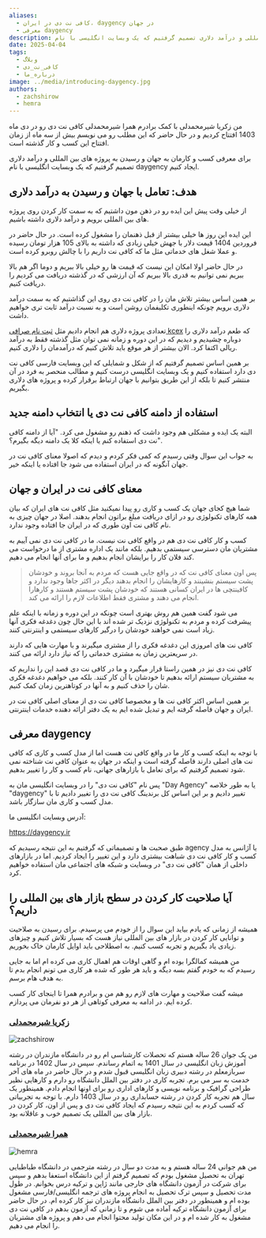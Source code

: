 ```yaml
---
aliases:
  - کافی نت دی در ایران، daygency در جهان
  - معرفی daygency
description: برای معرفی کسب و کارمان به جهان و رسیدن به پروژه های بین المللی و درآمد دلاری تصمیم گرفتیم که یک وبسایت انگلیسی با نام daygency ایجاد کنیم.
date: 2025-04-04
tags:
  - وبلاگ
  - کافی_نت_دی
  - درباره_ما
image: ../media/introducing-daygency.jpg
authors:
  - zachshirow
  - hemra
---
```


من زکریا شیرمحمدلی با کمک برادرم همرا شیرمحمدلی کافی نت دی رو در دی ماه 1403 افتتاح کردیم و در حال حاضر که این مطلب رو می نویسم بیش از سه ماه از زمان افتتاح این کسب و کار گذشته است. 

برای معرفی کسب و کارمان به جهان و رسیدن به پروژه های بین المللی و درآمد دلاری تصمیم گرفتیم که یک وبسایت انگلیسی با نام daygency ایجاد کنیم.

## هدف: تعامل با جهان و رسیدن به درآمد دلاری

از خیلی وقت پیش این ایده رو در ذهن مون داشتیم که به سمت کار کردن روی پروژه های بین المللی برویم و درآمد دلاری داشته باشیم. 

این ایده این روز ها خیلی بیشتر از قبل ذهنمان را مشغول کرده است. در حال حاضر در فروردین 1404 قیمت دلار با جهش خیلی زیادی که داشته به بالای 105 هزار تومان رسیده و عملا شغل های خدماتی مثل ما که کافی نت داریم را با چالش روبرو کرده است. 

در حال حاضر اولا امکان این نیست که قیمت ها رو خیلی بالا ببریم و دوما اگر هم بالا ببریم نمی توانیم به قدری بالا ببریم که آن ارزشی که در گذشته دریافت می کردیم را دریافت کنیم. 

بر همین اساس بیشتر تلاش مان را در کافی نت دی روی این گذاشتیم که به سمت درآمد دلاری برویم چونکه اینطوری تکلیفمان روشن است و به نسبت درآمد ثابت تری خواهیم داشت. 

تعدادی پروژه دلاری هم انجام دادیم مثل [ثبت نام صرافی kcex](../services/kcex-signup.md) که طعم درآمد دلاری را دوباره چشیدیم و دیدیم که در این دوره و زمانه نمی توان مثل گذشته فقط به درآمد ریالی اکتفا کرد. الان بیشتر از هر موقع باید تلاش کنیم که درآمدمان را دلاری کنیم. 

بر همین اساس تصمیم گرفتیم که از شکل و شمایلی که این وبسایت فارسی کافی نت دی دارد استفاده کنیم و یک وبسایت انگلیسی درست کنیم و مطالب منحصر به فرد در آن منتشر کنیم تا بلکه از این طریق بتوانیم با جهان ارتباط برقرار کرده و پروژه های دلاری بگیریم. 

## استفاده از دامنه کافی نت دی یا انتخاب دامنه جدید

البته یک ایده و مشکلی هم وجود داشت که ذهنم رو مشغول می کرد. "آیا از دامنه کافی نت دی استفاده کنم یا اینکه کلا یک دامنه دیگه بگیرم؟". 

به جواب این سوال وقتی رسیدم که کمی فکر کردم و دیدم که اصولا معنای کافی نت در جهان آنگونه که در ایران استفاده می شود جا افتاده یا اینکه خیر. 

## معنای کافی نت در ایران و جهان

شما هیچ کجای جهان یک کسب و کاری رو پیدا نمیکنید مثل کافی نت های ایران که بیان همه کارهای تکنولوژی رو در ازای دریافت مبلغ براتون انجام بدهند. اصلا در جهان چیزی به نام کافی نت اون طوری که در ایران جا افتاده وجود ندارد. 

کسب و کار کافی نت دی هم در واقع کافی نت نیست. ما در کافی نت دی نمی آییم به مشتریان مان دسترسی سیستمی بدهیم. بلکه مانند یک اداره مشتری از ما درخواست می کند فلان کار را برایشان انجام بدهیم و ما برای آنها انجام می دهیم. 

> پس اون معنای کافی نت که در واقع جایی هست که مردم به آنجا بروند و خودشان پشت سیستم بنشینند و کارهایشان را انجام بدهند دیگر در اکثر جاها وجود ندارد و کافینتچی ها در ایران کسانی هستند که خودشان پشت سیستم هستند و کارهارا انجام می دهند و مشتری فقط اطلاعات لازم را ارائه می کند. 

می شود گفت همین هم روش بهتری است چونکه در این دوره و زمانه با اینکه علم پیشرفت کرده و مردم به تکنولوژی نزدیک تر شده اند با این حال چون دغدغه فکری آنها زیاد است نمی خواهند خودشان را درگیر کارهای سیستمی و اینترنتی کنند. 

کافی نت های امروزی این دغدغه فکری را از مشتری میگیرند و با مهارت هایی که دارند در سریعترین زمان به مشتری خدماتی را که نیاز دارد ارائه می کنند. 

کافی نت دی نیز در همین راستا قرار میگیرد و ما در کافی نت دی قصد این را نداریم که به مشتریان سیستم ارائه بدهیم تا خودشان با آن کار کنند. بلکه می خواهیم دغدغه فکری شان را حذف کنیم و به آنها در کوتاهترین زمان کمک کنیم. 

بر همین اساس اکثر کافی نت ها و مخصوصا کافی نت دی از معنای اصلی کافی نت در ایران و جهان فاصله گرفته ایم و تبدیل شده ایم به یک دفتر ارائه دهنده خدمات اینترنتی. 

## معرفی daygency

با توجه به اینکه کسب و کار ما در واقع کافی نت هست اما از مدل کسب و کاری که کافی نت های اصلی دارند فاصله گرفته است و اینکه در جهان به عنوان کافی نت شناخته نمی شود تصمیم گرفتیم که برای تعامل با بازارهای جهانی، نام کسب و کار را تغییر بدهیم. 

پس نام "کافی نت دی" را در وبسایت انگلیسی مان به "Day Agency" یا به طور خلاصه "daygency" تغییر دادیم و بر این اساس کل برندینگ کافی نت دی را تغییر دادیم تا با مدل کسب و کاری مان سازگار باشد. 

آدرس وبسایت انگلیسی ما: 

https://daygency.ir

طبق صحبت ها و تصمیماتی که گرفتیم به این نتیجه رسیدیم که agency یا آژانس به مدل کسب و کار کافی نت دی شباهت بیشتری دارد و این تغییر را ایجاد کردیم. اما در بازارهای داخلی از همان "کافی نت دی" در وبسایت و شبکه های اجتماعی مان استفاده خواهیم کرد. 

## آیا صلاحیت کار کردن در سطح بازار های بین المللی را داریم؟

همیشه از زمانی که یادم بیاید این سوال را از خودم می پرسیدم. برای رسیدن به صلاحیت و توانایی کار کردن در بازار های بین المللی نیاز هست که بسیار تلاش کنیم و چیزهای زیادی یاد بگیریم و تجربه کسب کنیم. به اصطلاحی باید اوایل کارمان خاک بخوریم. 

من همیشه کمالگرا بوده ام و گاهی اوقات هم اهمال کاری می کرده ام اما به جایی رسیدم که به خودم گفتم بسه دیگه و باید هر طور که شده هر کاری می تونم انجام بدم تا به هدف هام برسم. 

میشه گفت صلاحیت و مهارت های لازم رو هم من و برادرم همرا تا اینجای کار کسب کرده ایم. در ادامه به معرفی کوتاهی از هر دو نفرمان می پردازم. 

### **[زکریا شیرمحمدلی](/authors/zachshirow)**


<img src="https://daynetcafe.ir/static/zachshirow.jpg" alt="zachshirow" class="w-1/3" />

من یک جوان 26 ساله هستم که تحصلات کارشناسی ام رو در دانشگاه مازندران در رشته آموزش زبان انگلیسی در سال 1401 به اتمام رساندم. سپس در سال 1402 در برنامه سربازمعلم در رشته دبیری زبان انگلیسی قبول شدم و در حال حاضر در ماه های آخر خدمت به سر می برم. تجربه کاری در دفتر بین الملل دانشگاه رو دارم و کارهایی نظیر طراحی گرافیک و برنامه نویسی و کارهای اداری رو برای اونها انجام دادم. همینطور یک سال هم تجربه کار کردن در رشته حسابداری رو در سال 1403 دارم. با توجه به تجربیاتی که کسب کردم به این نتیجه رسیدم که ایجاد کافی نت دی و پس از اون، کار کردن در بازار های بین المللی یک تصمیم خوب و عاقلانه بود. 

### **[همرا شیرمحمدلی](/authors/hemra)**

<img src="https://daynetcafe.ir/static/hemra.jpg" alt="hemra" class="w-1/3" />

من هم جوانی 24 ساله هستم و به مدت دو سال در رشته مترجمی در دانشگاه طباطبایی تهران به تحصیل مشغول بودم که تصمیم گرفتم از این دانشگاه استعفا بدهم و سپس برای شرکت در آزمون دانشگاه های خارجی مانند ژاپن و ترکیه درس بخوانم. در طول مدت تحصیل و سپس ترک تحصیل به انجام پروژه های ترجمه انگلیسی/فارسی مشغول بوده ام و همینطور در دفتر بین الملل دانشگاه مازندران نیز کار کرده ام. در حال حاضر برای آزمون دانشگاه ترکیه آماده می شوم و تا زمانی که آزمون بدهم در کافی نت دی مشغول به کار شده ام و در این مکان تولید محتوا انجام می دهم و پروژه های مشتریان را انجام می دهیم. 


